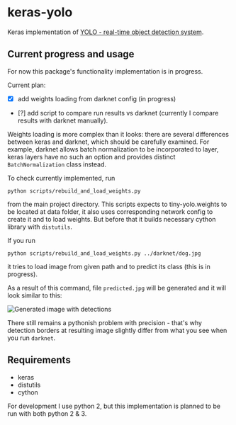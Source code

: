 # keras-yolo
Keras implementation of [YOLO - real-time object detection system](https://pjreddie.com/darknet/yolo/).

## Current progress and usage
For now this package's functionality implementation is in progress. 

Current plan:

- [x] add weights loading from darknet config (in progress)
- [?] add script to compare run results vs darknet (currently I compare results with darknet manually).

Weights loading is more complex than it looks: there are several differences between keras and darknet, which should be carefully examined. For example, darknet allows batch normalization to be incorporated to layer, keras layers have no such an option and provides distinct `BatchNormalization` class instead.

To check currently implemented, run

```
python scripts/rebuild_and_load_weights.py
```

from the main project directory. This scripts expects to tiny-yolo.weights to be located at data folder, it also uses corresponding network config to create it and to load weights. But before that it builds necessary cython library with `distutils`. 

If you run 
```
python scripts/rebuild_and_load_weights.py ../darknet/dog.jpg
```
it tries to load image from given path and to predict its class (this is in progress). 

As a result of this command, file `predicted.jpg` will be generated and it will look similar to this:

![Generated image with detections](https://github.com/keras-yolo/predicted.jpg)

There still remains a pythonish problem with precision - that's why detection borders 
at resulting image slightly differ from what you see when you run `darknet`.

## Requirements

- keras
- distutils 
- cython

For development I use python 2, but this implementation is planned to be run with both python 2 & 3.
